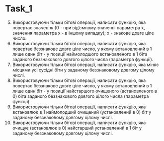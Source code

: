 Task_1
======
5. Використовуючи тільки бітові операції, написати функцію, яка повертає значення   (0 - при від’ємному значенні параметра x, значення параметра x - в іншому випадку); x - знакове довге ціле число.
6. Використовуючи тільки бітові операції, написати функцію, яка повертає беззнакове довге ціле число, у якому встановлений в 1 лише один біт - у позиції наймолодшого встановленого в 1 біта заданого беззнакового довгого цілого числа (параметра функції).
7. Використовуючи тільки бітові операції, написати функцію, яка міняє місцями усі сусідні біти у заданому беззнаковому довгому цілому числі.
8. Використовуючи тільки бітові операції, написати функцію, яка повертає беззнакове довге ціле число, у якому встановлений в 1 лише один біт - у позиції найстаршого очищеного (встановленого в 0) біта заданого беззнакового довгого цілого числа (параметра функції).
9. Використовуючи тільки бітові операції, написати функцію, яка встановлює в 1 наймолодший очищений (установлений в 0) біт у заданому беззнаковому довгому цілому числі.
10. Використовуючи тільки бітові операції, написати функцію, яка очищує (встановлює в 0) найстарший установлений в 1 біт у заданому беззнаковому довгому цілому числі.
